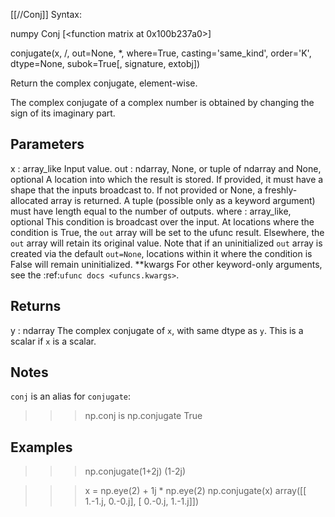 [[//Conj]]
Syntax:

  numpy Conj [<function matrix at 0x100b237a0>]

conjugate(x, /, out=None, *, where=True, casting='same_kind', order='K', dtype=None, subok=True[, signature, extobj])

Return the complex conjugate, element-wise.

The complex conjugate of a complex number is obtained by changing the
sign of its imaginary part.

Parameters
----------
x : array_like
    Input value.
out : ndarray, None, or tuple of ndarray and None, optional
    A location into which the result is stored. If provided, it must have
    a shape that the inputs broadcast to. If not provided or None,
    a freshly-allocated array is returned. A tuple (possible only as a
    keyword argument) must have length equal to the number of outputs.
where : array_like, optional
    This condition is broadcast over the input. At locations where the
    condition is True, the `out` array will be set to the ufunc result.
    Elsewhere, the `out` array will retain its original value.
    Note that if an uninitialized `out` array is created via the default
    ``out=None``, locations within it where the condition is False will
    remain uninitialized.
**kwargs
    For other keyword-only arguments, see the
    :ref:`ufunc docs <ufuncs.kwargs>`.

Returns
-------
y : ndarray
    The complex conjugate of `x`, with same dtype as `y`.
    This is a scalar if `x` is a scalar.

Notes
-----
`conj` is an alias for `conjugate`:

>>> np.conj is np.conjugate
True

Examples
--------
>>> np.conjugate(1+2j)
(1-2j)

>>> x = np.eye(2) + 1j * np.eye(2)
>>> np.conjugate(x)
array([[ 1.-1.j,  0.-0.j],
       [ 0.-0.j,  1.-1.j]])